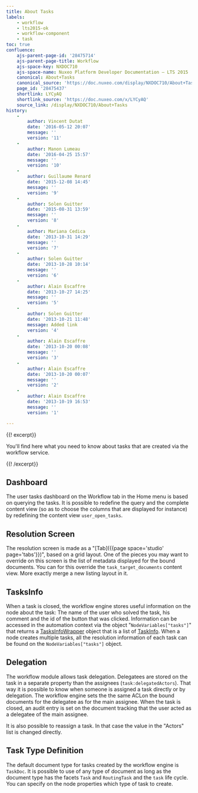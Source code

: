 ```yaml
---
title: About Tasks
labels:
    - workflow
    - lts2015-ok
    - workflow-component
    - task
toc: true
confluence:
    ajs-parent-page-id: '28475714'
    ajs-parent-page-title: Workflow
    ajs-space-key: NXDOC710
    ajs-space-name: Nuxeo Platform Developer Documentation — LTS 2015
    canonical: About+Tasks
    canonical_source: 'https://doc.nuxeo.com/display/NXDOC710/About+Tasks'
    page_id: '28475437'
    shortlink: LYCyAQ
    shortlink_source: 'https://doc.nuxeo.com/x/LYCyAQ'
    source_link: /display/NXDOC710/About+Tasks
history:
    - 
        author: Vincent Dutat
        date: '2016-05-12 20:07'
        message: ''
        version: '11'
    - 
        author: Manon Lumeau
        date: '2016-04-25 15:57'
        message: ''
        version: '10'
    - 
        author: Guillaume Renard
        date: '2015-12-08 14:45'
        message: ''
        version: '9'
    - 
        author: Solen Guitter
        date: '2015-08-31 13:59'
        message: ''
        version: '8'
    - 
        author: Mariana Cedica
        date: '2013-10-31 14:29'
        message: ''
        version: '7'
    - 
        author: Solen Guitter
        date: '2013-10-28 10:14'
        message: ''
        version: '6'
    - 
        author: Alain Escaffre
        date: '2013-10-27 14:25'
        message: ''
        version: '5'
    - 
        author: Solen Guitter
        date: '2013-10-21 11:48'
        message: Added link
        version: '4'
    - 
        author: Alain Escaffre
        date: '2013-10-20 00:08'
        message: ''
        version: '3'
    - 
        author: Alain Escaffre
        date: '2013-10-20 00:07'
        message: ''
        version: '2'
    - 
        author: Alain Escaffre
        date: '2013-10-19 16:53'
        message: ''
        version: '1'

---
```

{{! excerpt}}

You'll find here what you need to know about tasks that are created via the workflow service.

{{! /excerpt}}

## Dashboard

The user tasks dashboard on the Workflow tab in the Home menu is based on querying the tasks. It is possible to redefine the query and the complete content view (so as to choose the columns that are displayed for instance) by redefining the content view&nbsp;`user_open_tasks`.

## Resolution Screen

The resolution screen is made as a "[Tab]({{page space='studio' page='tabs'}})", based on a grid layout. One of the pieces you may want to override on this screen is the list of metadata displayed for the bound documents. You can for this override the&nbsp;`task_target_documents` content view. More exactly merge a new listing layout in it.

## TasksInfo

When a task is closed, the workflow engine stores useful information on the node about the task: The name of the user who solved the task, his comment and the id of the button that was clicked. Information can be accessed in the automation context via the object "`NodeVariables["tasks"]`" that returns a [TasksInfoWrapper](http://community.nuxeo.com/api/nuxeo/5.8/javadoc/org/nuxeo/ecm/platform/routing/core/api/TasksInfoWrapper.html) object that is a list of [TaskInfo](http://community.nuxeo.com/api/nuxeo/5.8/javadoc/org/nuxeo/ecm/platform/routing/core/impl/GraphNode.TaskInfo.html). When a node creates multiple tasks, all the resolution information of each task can be found on the `NodeVariables["tasks"]` object.

## Delegation &nbsp;

The workflow module allows task delegation. Delegatees are stored on the task in a separate property than the assignees (`task:`<span style="color: rgb(34,34,34);">`delegatedActors`)</span>. That way it is possible to know when someone is assigned a task directly or by delegation. The workflow engine sets the the same ACLon the bound documents for the delegatee as for the main assignee. When the task is closed, an audit entry is set on the document tracking that the user acted as a delegatee of the main assignee.

It is also possible to reassign a task. In that case the value in the "Actors" list is changed directly.

## Task Type Definition

The default document type for tasks created by the workflow engine is `TaskDoc`. It is possible to use of any type of document as long as the document type has the facets `Task` and `RoutingTask` and the `task` life cycle. You can specify on the node properties which type of task to create.

&nbsp;

&nbsp;